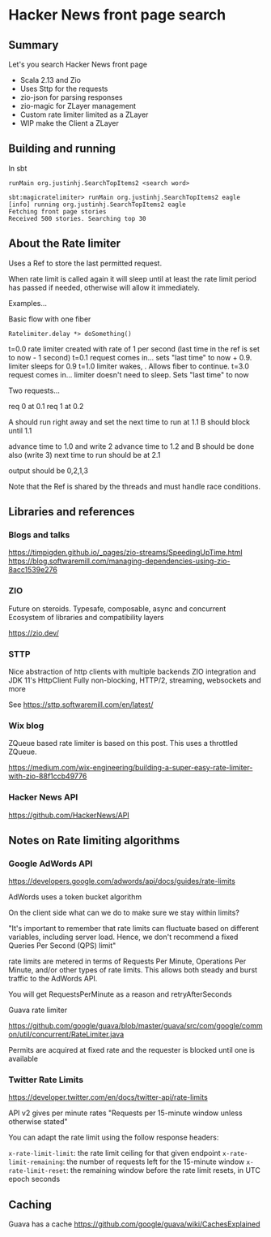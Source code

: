 # Hacker News front page search

## Summary

Let's you search Hacker News front page

* Scala 2.13 and Zio
* Uses Sttp for the requests
* zio-json for parsing responses
* zio-magic for ZLayer management
* Custom rate limiter limited as a ZLayer
* WIP make the Client a ZLayer

## Building and running

In sbt

`runMain org.justinhj.SearchTopItems2 <search word>`

```
sbt:magicratelimiter> runMain org.justinhj.SearchTopItems2 eagle
[info] running org.justinhj.SearchTopItems2 eagle
Fetching front page stories
Received 500 stories. Searching top 30
```

## About the Rate limiter

Uses a Ref to store the last permitted request.

When rate limit is called again it will sleep until at least the rate
limit period has passed if needed, otherwise will allow it
immediately.

Examples...

Basic flow with one fiber

`Ratelimiter.delay *> doSomething()`

t=0.0 rate limiter created with rate of 1 per second (last time in the ref is set to now - 1 second)
t=0.1 request comes in... sets "last time" to now + 0.9. limiter sleeps for 0.9
t=1.0 limiter wakes, . Allows fiber to continue.
t=3.0 request comes in... limiter doesn't need to sleep. Sets "last time" to now

Two requests...

req 0 at 0.1
req 1 at 0.2

A should run right away and set the next time to run at 1.1
B should block until 1.1

advance time to 1.0 and write 2
advance time to 1.2 and B should be done also (write 3)
next time to run should be at 2.1

output should be 0,2,1,3

Note that the Ref is shared by the threads and must handle race conditions.

## Libraries and references

### Blogs and talks

https://timpigden.github.io/_pages/zio-streams/SpeedingUpTime.html
https://blog.softwaremill.com/managing-dependencies-using-zio-8acc1539e276

### ZIO

Future on steroids. Typesafe, composable, async and concurrent
Ecosystem of libraries and compatibility layers

https://zio.dev/

### STTP

Nice abstraction of http clients with multiple backends
ZIO integration and JDK 11's HttpClient
Fully non-blocking, HTTP/2, streaming, websockets and more

See https://sttp.softwaremill.com/en/latest/

### Wix blog

ZQueue based rate limiter is based on this post. This uses a throttled ZQueue.

https://medium.com/wix-engineering/building-a-super-easy-rate-limiter-with-zio-88f1ccb49776

### Hacker News API

https://github.com/HackerNews/API

## Notes on Rate limiting algorithms

### Google AdWords API

https://developers.google.com/adwords/api/docs/guides/rate-limits

AdWords uses a token bucket algorithm

On the client side what can we do to make sure we stay within limits?

"It's important to remember that rate limits can fluctuate based on
different variables, including server load. Hence, we don't recommend
a fixed Queries Per Second (QPS) limit"

rate limits are metered in terms of Requests Per Minute, Operations
Per Minute, and/or other types of rate limits. This allows both
steady and burst traffic to the AdWords API.

You will get RequestsPerMinute as a reason and retryAfterSeconds

Guava rate limiter

https://github.com/google/guava/blob/master/guava/src/com/google/common/util/concurrent/RateLimiter.java

Permits are acquired at fixed rate and the requester is blocked until
one is available

### Twitter Rate Limits

https://developer.twitter.com/en/docs/twitter-api/rate-limits

API v2 gives per minute rates "Requests per 15-minute window unless otherwise stated"

You can adapt the rate limit using the follow response headers:

`x-rate-limit-limit`: the rate limit ceiling for that given endpoint
`x-rate-limit-remaining`: the number of requests left for the 15-minute window
`x-rate-limit-reset`: the remaining window before the rate limit resets, in UTC epoch seconds

## Caching

Guava has a cache
https://github.com/google/guava/wiki/CachesExplained

